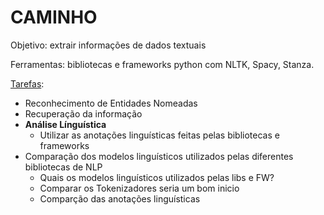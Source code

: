 # CAMINHO

Objetivo: extrair informações de dados textuais

Ferramentas: bibliotecas e frameworks python com NLTK, Spacy, Stanza.

[Tarefas](./TAREFAS.md):
* Reconhecimento de Entidades Nomeadas
* Recuperação da informação
* **Análise Línguística**
    * Utilizar as anotações linguísticas feitas pelas bibliotecas e frameworks
* Comparação dos modelos linguísticos utilizados pelas diferentes bibliotecas de NLP
    * Quais os modelos linguísticos utilizados pelas libs e FW?
    * Comparar os Tokenizadores seria um bom inicio
    * Comparção das anotações linguísticas
